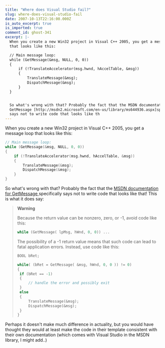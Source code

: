 ```yaml
---
title: "Where does Visual Studio fail?"
slug: where-does-visual-studio-fail
date: 2007-10-13T22:16:00.000Z
is_auto_excerpt: true
is_imported: true
comment_id: ghost-341
excerpt: |-
  When you create a new Win32 project in Visual C++ 2005, you get a message loop
  that looks like this:

  // Main message loop:
  while (GetMessage(&msg, NULL, 0, 0))
  {
      if (!TranslateAccelerator(msg.hwnd, hAccelTable, &msg))
      {
          TranslateMessage(&msg);
          DispatchMessage(&msg);
      }
  }


  So what's wrong with that? Probably the fact that the MSDN documentation for
  GetMessage [http://msdn2.microsoft.com/en-us/library/ms644936.aspx]specifically
  says not to write code that looks like th
---
```


When you create a new Win32 project in Visual C++ 2005, you get a message loop
that looks like this:

```cpp
// Main message loop:
while (GetMessage(&msg, NULL, 0, 0))
{
    if (!TranslateAccelerator(msg.hwnd, hAccelTable, &msg))
    {
        TranslateMessage(&msg);
        DispatchMessage(&msg);
    }
}
```

So what's wrong with that? Probably the fact that the
[MSDN documentation for GetMessage ](http://msdn2.microsoft.com/en-us/library/ms644936.aspx)specifically
says not to write code that looks like that! This is what it does say:

> **Warning**
>
> Because the return value can be nonzero, zero, or -1, avoid code like this:
>
> ```cpp
> while (GetMessage( lpMsg, hWnd, 0, 0)) ...
> ```
>
> The possibility of a -1 return value means that such code can lead to fatal
> application errors. Instead, use code like this:
>
> ```cpp
> BOOL bRet;
>
> while( (bRet = GetMessage( &msg, hWnd, 0, 0 )) != 0)
> {
>  if (bRet == -1)
>  {
>      // handle the error and possibly exit
>  }
>  else
>  {
>      TranslateMessage(&msg);
>      DispatchMessage(&msg);
>  }
> }
> ```

Perhaps it doesn't make much difference in actuality, but you would have thought
they would at least make the code in their template consistent with their own
documentation (which comes with Visual Studio in the MSDN library, I might
add..)
